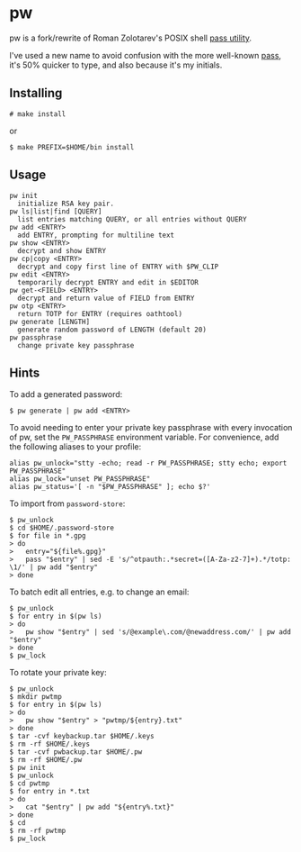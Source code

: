 pw
==

pw is a fork/rewrite of Roman Zolotarev's POSIX shell [pass utility][1].

I've used a new name to avoid confusion with the more well-known
[pass][2], it's 50% quicker to type, and also because it's my initials.

Installing
----------

	# make install

or

	$ make PREFIX=$HOME/bin install

Usage
-----

	pw init
	  initialize RSA key pair.
	pw ls|list|find [QUERY]
	  list entries matching QUERY, or all entries without QUERY
	pw add <ENTRY>
	  add ENTRY, prompting for multiline text
	pw show <ENTRY>
	  decrypt and show ENTRY
	pw cp|copy <ENTRY>
	  decrypt and copy first line of ENTRY with $PW_CLIP
	pw edit <ENTRY>
	  temporarily decrypt ENTRY and edit in $EDITOR
	pw get-<FIELD> <ENTRY>
	  decrypt and return value of FIELD from ENTRY
	pw otp <ENTRY>
	  return TOTP for ENTRY (requires oathtool)
	pw generate [LENGTH]
	  generate random password of LENGTH (default 20)
	pw passphrase
	  change private key passphrase

Hints
-----

To add a generated password:

	$ pw generate | pw add <ENTRY>

To avoid needing to enter your private key passphrase with every
invocation of pw, set the `PW_PASSPHRASE` environment variable. For
convenience, add the following aliases to your profile:

	alias pw_unlock="stty -echo; read -r PW_PASSPHRASE; stty echo; export PW_PASSPHRASE"
	alias pw_lock="unset PW_PASSPHRASE"
	alias pw_status='[ -n "$PW_PASSPHRASE" ]; echo $?'

To import from `password-store`:

	$ pw_unlock
	$ cd $HOME/.password-store
	$ for file in *.gpg
	> do
	>	entry="${file%.gpg}"
	>	pass "$entry" | sed -E 's/^otpauth:.*secret=([A-Za-z2-7]+).*/totp: \1/' | pw add "$entry"
	> done

To batch edit all entries, e.g. to change an email:

	$ pw_unlock
	$ for entry in $(pw ls)
	> do
	>	pw show "$entry" | sed 's/@example\.com/@newaddress.com/' | pw add "$entry"
	> done
	$ pw_lock

To rotate your private key:

	$ pw_unlock
	$ mkdir pwtmp
	$ for entry in $(pw ls)
	> do
	>	pw show "$entry" > "pwtmp/${entry}.txt"
	> done
	$ tar -cvf keybackup.tar $HOME/.keys
	$ rm -rf $HOME/.keys
	$ tar -cvf pwbackup.tar $HOME/.pw
	$ rm -rf $HOME/.pw
	$ pw init
	$ pw_unlock
	$ cd pwtmp
	$ for entry in *.txt
	> do
	>	cat "$entry" | pw add "${entry%.txt}"
	> done
	$ cd
	$ rm -rf pwtmp
	$ pw_lock

[1]: https://www.romanzolotarev.com/pass.html
[2]: https://www.passwordstore.org

